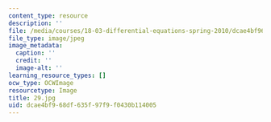 ```yaml
---
content_type: resource
description: ''
file: /media/courses/18-03-differential-equations-spring-2010/dcae4bf968df635f97f9f0430b114005_29.jpg
file_type: image/jpeg
image_metadata:
  caption: ''
  credit: ''
  image-alt: ''
learning_resource_types: []
ocw_type: OCWImage
resourcetype: Image
title: 29.jpg
uid: dcae4bf9-68df-635f-97f9-f0430b114005
---
```

